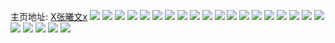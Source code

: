 主页地址: [X张曦文x](https://weibo.com/u/1505699264) 
![](https://wx4.sinaimg.cn/mw2000/59bf25c0ly1h9qxs2vx5sj21400u0dnq.jpg) 
![](https://wx4.sinaimg.cn/mw2000/59bf25c0ly1h9qxs7hnqdj20u0140ahr.jpg) 
![](https://wx4.sinaimg.cn/mw2000/59bf25c0ly1h9qxsa508hj21400u0dnl.jpg) 
![](https://wx4.sinaimg.cn/mw2000/59bf25c0ly1h9qxs28xbhj20u0140k1q.jpg) 
![](https://wx4.sinaimg.cn/mw2000/59bf25c0ly1h9qxsaz1qij20u0140wmt.jpg) 
![](https://wx4.sinaimg.cn/mw2000/59bf25c0ly1h9qxsbrdqkj20u01407g9.jpg) 
![](https://wx4.sinaimg.cn/mw2000/59bf25c0ly1h9qxls211sj20u0140tk9.jpg) 
![](https://wx4.sinaimg.cn/mw2000/59bf25c0ly1h9qxlsq49pj20u01dgk5g.jpg) 
![](https://wx4.sinaimg.cn/mw2000/59bf25c0ly1h9qxlu7d7aj20u01er7mq.jpg) 
![](https://wx4.sinaimg.cn/mw2000/59bf25c0ly1h9qxlvweqfj20u0140wna.jpg) 
![](https://wx4.sinaimg.cn/mw2000/59bf25c0ly1h9qxlutm41j20u01dok6d.jpg) 
![](https://wx4.sinaimg.cn/mw2000/59bf25c0ly1h9qxlv5uo1j20u0140th7.jpg) 
![](https://wx4.sinaimg.cn/mw2000/59bf25c0ly1h9qxlvjmfij20u0140tgd.jpg) 
![](https://wx4.sinaimg.cn/mw2000/59bf25c0ly1h9qxm2s3anj20u01erduf.jpg) 
![](https://wx4.sinaimg.cn/mw2000/59bf25c0ly1h9qxm38m05j20u0140gwr.jpg) 
![](https://wx4.sinaimg.cn/mw2000/59bf25c0ly1h9qxlbqd1fj20u01hctmd.jpg) 
![](https://wx4.sinaimg.cn/mw2000/59bf25c0ly1h9qxlcs98qj21hc0u0n6f.jpg) 
![](https://wx4.sinaimg.cn/mw2000/59bf25c0ly1h9qxl9gyuuj20u01hcah8.jpg) 
![](https://wx4.sinaimg.cn/mw2000/59bf25c0ly1h9qxldgwjaj20u01407en.jpg) 
![](https://wx4.sinaimg.cn/mw2000/59bf25c0ly1h9qxle17v1j20u01khqcd.jpg) 
![](https://wx4.sinaimg.cn/mw2000/59bf25c0ly1h9qxlh3yafj20u0140wlg.jpg) 
![](https://wx4.sinaimg.cn/mw2000/59bf25c0ly1h9qxli6zwdj20u0140gs1.jpg) 
![](https://wx4.sinaimg.cn/mw2000/59bf25c0ly1h9qxliuyhfj20u0140ahr.jpg) 
![](https://wx4.sinaimg.cn/mw2000/59bf25c0ly1h9qxljhxelj20rv1ht48o.jpg) 
